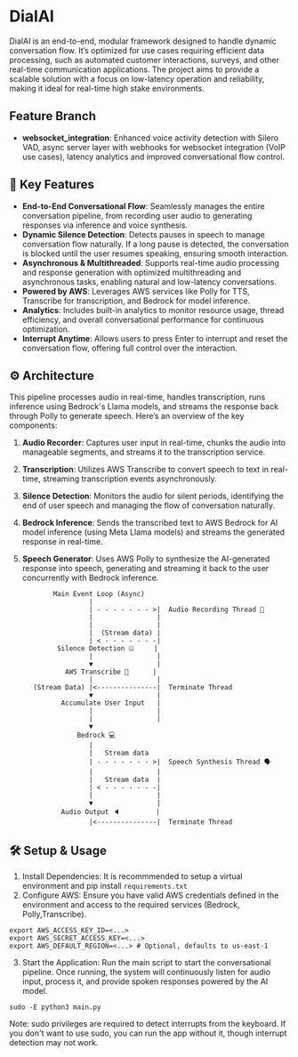 # DialAI
DialAI is an end-to-end, modular framework designed to handle dynamic conversation flow. It’s optimized for use cases requiring efficient data processing, such as automated customer interactions, surveys, and other real-time communication applications. The project aims to provide a scalable solution with a focus on low-latency operation and reliability, making it ideal for real-time high stake environments.

## Feature Branch
- **websocket_integration**: Enhanced voice activity detection with Silero VAD, async server layer with webhooks for websocket integration (VoIP use cases), latency analytics and improved conversational flow control. 


## 🚀 Key Features
- **End-to-End Conversational Flow**: Seamlessly manages the entire conversation pipeline, from recording user audio to generating responses via inference and voice synthesis.
- **Dynamic Silence Detection**: Detects pauses in speech to manage conversation flow naturally. If a long pause is detected, the conversation is blocked until the user resumes speaking, ensuring smooth interaction.
- **Asynchronous & Multithreaded**: Supports real-time audio processing and response generation with optimized multithreading and asynchronous tasks, enabling natural and low-latency conversations.
- **Powered by AWS**: Leverages AWS services like Polly for TTS, Transcribe for transcription, and Bedrock for model inference.
- **Analytics**: Includes built-in analytics to monitor resource usage, thread efficiency, and overall conversational performance for continuous optimization.
- **Interrupt Anytime**: Allows users to press Enter to interrupt and reset the conversation flow, offering full control over the interaction.

## ⚙️ Architecture
This pipeline processes audio in real-time, handles transcription, runs inference using Bedrock's Llama models, and streams the response back through Polly to generate speech. Here’s an overview of the key components:

1. **Audio Recorder**:
Captures user input in real-time, chunks the audio into manageable segments, and streams it to the transcription service.

2. **Transcription**:
Utilizes AWS Transcribe to convert speech to text in real-time, streaming transcription events asynchronously.

3. **Silence Detection**:
Monitors the audio for silent periods, identifying the end of user speech and managing the flow of conversation naturally.

4. **Bedrock Inference**:
Sends the transcribed text to AWS Bedrock for AI model inference (using Meta Llama models) and streams the generated response in real-time.

5. **Speech Generator**:
Uses AWS Polly to synthesize the AI-generated response into speech, generating and streaming it back to the user concurrently with Bedrock inference.

```
           Main Event Loop (Async)
                    |                   
                    | - - - - - - - >|  Audio Recording Thread 🎤
                    |                | 
                    |                |
                    |  (Stream data) |
                    | < - - - - - - -|
            Silence Detection 🤐     |        
                    |                |
                    ▼                |
              AWS Transcribe 📝      |
                    |                |
      (Stream Data) |<---------------|  Terminate Thread
                    ▼                |
             Accumulate User Input   |
                    |                |
                    |                |  
                    ▼
                 Bedrock 💻
                    |   
                    |   Stream data
                    | - - - - - - - >|  Speech Synthesis Thread 🗣️
                    |                |
                    |   Stream data  |
                    | < - - - - - - -|  
                    |                |              
                    ▼                |
             Audio Output 🔈         |
                    |<---------------|  Terminate Thread
```

## 🛠️ Setup & Usage
1. Install Dependencies: It is recommmended to setup a virtual environment and pip install `requirements.txt`
2. Configure AWS: Ensure you have valid AWS credentials defined in the environment and access to the required services (Bedrock, Polly,Transcribe). 
```shell
export AWS_ACCESS_KEY_ID=<...>
export AWS_SECRET_ACCESS_KEY=<...>
export AWS_DEFAULT_REGION=<...> # Optional, defaults to us-east-1
```
3. Start the Application: Run the main script to start the conversational pipeline. Once running, the system will continuously listen for audio input, process it, and provide spoken responses powered by the AI model.
```shell
sudo -E python3 main.py
```
Note: sudo privileges are required to detect interrupts from the keyboard. If you don't want to use sudo, you can run the app without it, though interrupt detection may not work.
